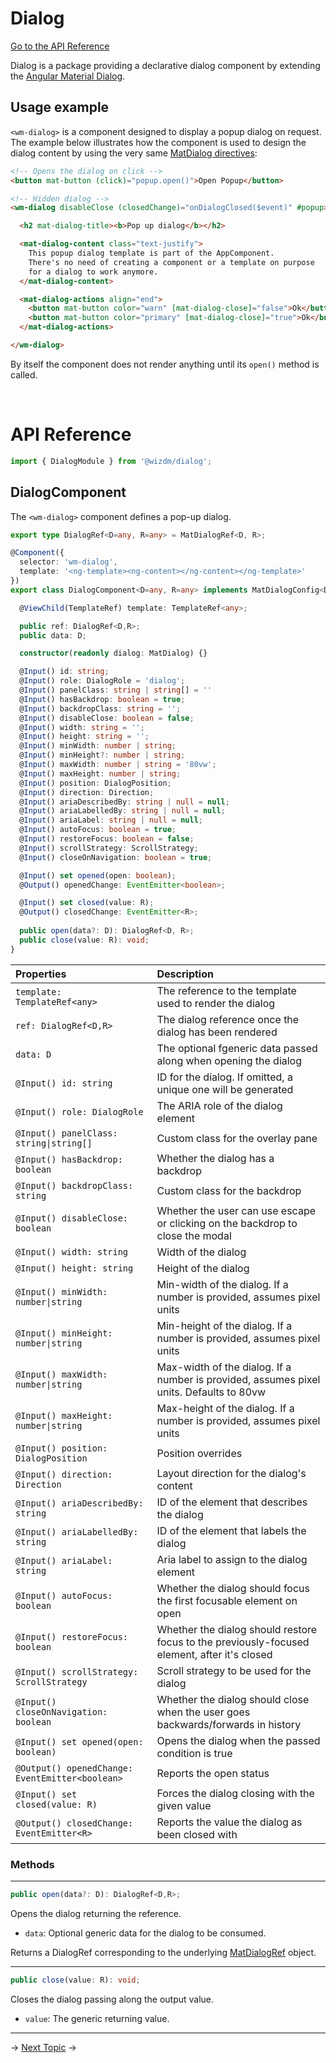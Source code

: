 <!-- toc: toc.json -->

# Dialog 
[Go to the API Reference](docs/dialog#api-reference)

Dialog is a package providing a declarative dialog component by extending the [Angular Material Dialog](https://material.angular.io/components/dialog/api). 

## Usage example
`<wm-dialog>` is a component designed to display a popup dialog on request. The example below illustrates how the component is used to design the dialog content by using the very same [MatDialog directives](https://material.angular.io/components/dialog/api#directives): 

```html
<!-- Opens the dialog on click -->
<button mat-button (click)="popup.open()">Open Popup</button>

<!-- Hidden dialog -->
<wm-dialog disableClose (closedChange)="onDialogClosed($event)" #popup>

  <h2 mat-dialog-title><b>Pop up dialog</b></h2>

  <mat-dialog-content class="text-justify">
    This popup dialog template is part of the AppComponent.
    There's no need of creating a component or a template on purpose
    for a dialog to work anymore.
  </mat-dialog-content>

  <mat-dialog-actions align="end">
    <button mat-button color="warn" [mat-dialog-close]="false">Ok</button>
    <button mat-button color="primary" [mat-dialog-close]="true">Ok</button>
  </mat-dialog-actions>

</wm-dialog>
```
By itself the component does not render anything until its `open()` method is called. 

&nbsp;  

# API Reference 
```typescript
import { DialogModule } from '@wizdm/dialog';
```
## DialogComponent
The `<wm-dialog>` component defines a pop-up dialog.

```typescript
export type DialogRef<D=any, R=any> = MatDialogRef<D, R>;

@Component({
  selector: 'wm-dialog',
  template: '<ng-template><ng-content></ng-content></ng-template>'
})
export class DialogComponent<D=any, R=any> implements MatDialogConfig<D> {

  @ViewChild(TemplateRef) template: TemplateRef<any>;

  public ref: DialogRef<D,R>;
  public data: D;

  constructor(readonly dialog: MatDialog) {}

  @Input() id: string;
  @Input() role: DialogRole = 'dialog';
  @Input() panelClass: string | string[] = ''
  @Input() hasBackdrop: boolean = true;
  @Input() backdropClass: string = '';
  @Input() disableClose: boolean = false;
  @Input() width: string = '';
  @Input() height: string = '';
  @Input() minWidth: number | string;
  @Input() minHeight?: number | string;
  @Input() maxWidth: number | string = '80vw';
  @Input() maxHeight: number | string;
  @Input() position: DialogPosition;
  @Input() direction: Direction;
  @Input() ariaDescribedBy: string | null = null;
  @Input() ariaLabelledBy: string | null = null;
  @Input() ariaLabel: string | null = null;
  @Input() autoFocus: boolean = true;
  @Input() restoreFocus: boolean = false;
  @Input() scrollStrategy: ScrollStrategy;
  @Input() closeOnNavigation: boolean = true;

  @Input() set opened(open: boolean);  
  @Output() openedChange: EventEmitter<boolean>;

  @Input() set closed(value: R);  
  @Output() closedChange: EventEmitter<R>; 
  
  public open(data?: D): DialogRef<D, R>;
  public close(value: R): void;
}
```

|**Properties**|**Description**|
|:--|:--|
|`template: TemplateRef<any>`|The reference to the template used to render the dialog|
|`ref: DialogRef<D,R>`|The dialog reference once the dialog has been rendered|
|`data: D`|The optional fgeneric data passed along when opening the dialog|
|`@Input() id: string`|ID for the dialog. If omitted, a unique one will be generated|
|`@Input() role: DialogRole`|The ARIA role of the dialog element|
|`@Input() panelClass: string\|string[]`|Custom class for the overlay pane|
|`@Input() hasBackdrop: boolean`|Whether the dialog has a backdrop|
|`@Input() backdropClass: string`|Custom class for the backdrop|
|`@Input() disableClose: boolean`|Whether the user can use escape or clicking on the backdrop to close the modal|  
|`@Input() width: string`|Width of the dialog|  
|`@Input() height: string`|Height of the dialog|
|`@Input() minWidth: number\|string`|Min-width of the dialog. If a number is provided, assumes pixel units|
|`@Input() minHeight: number\|string`|Min-height of the dialog. If a number is provided, assumes pixel units|
|`@Input() maxWidth: number\|string`|Max-width of the dialog. If a number is provided, assumes pixel units. Defaults to 80vw|
|`@Input() maxHeight: number\|string`|Max-height of the dialog. If a number is provided, assumes pixel units|
|`@Input() position: DialogPosition`|Position overrides|
|`@Input() direction: Direction`|Layout direction for the dialog's content|
|`@Input() ariaDescribedBy: string`|ID of the element that describes the dialog|
|`@Input() ariaLabelledBy: string`|ID of the element that labels the dialog|
|`@Input() ariaLabel: string`|Aria label to assign to the dialog element|
|`@Input() autoFocus: boolean`|Whether the dialog should focus the first focusable element on open|
|`@Input() restoreFocus: boolean`|Whether the dialog should restore focus to the previously-focused element, after it's closed|
|`@Input() scrollStrategy: ScrollStrategy`|Scroll strategy to be used for the dialog|
|`@Input() closeOnNavigation: boolean`|Whether the dialog should close when the user goes backwards/forwards in history|
|`@Input() set opened(open: boolean)`|Opens the dialog when the passed condition is true|
|`@Output() openedChange: EventEmitter<boolean>`|Reports the open status|
|`@Input() set closed(value: R)`|Forces the dialog closing with the given value|
|`@Output() closedChange: EventEmitter<R>`|Reports the value the dialog as been closed with|

### Methods 

---

```typescript
public open(data?: D): DialogRef<D,R>;
```
Opens the dialog returning the reference.
* `data`: Optional generic data for the dialog to be consumed.

Returns a DialogRef corresponding to the underlying [MatDialogRef](https://material.angular.io/components/dialog/api#MatDialogRef) object. 

---

```typescript
public close(value: R): void;
```
Closes the dialog passing along the output value.
* `value`: The generic returning value.

---
->
[Next Topic](docs/toc?go=next) 
->
